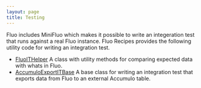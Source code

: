 ```yaml
---
layout: page
title: Testing
---
```

Fluo includes MiniFluo which makes it possible to write an integeration test that
runs against a real Fluo instance.  Fluo Recipes provides the following utility
code for writing an integration test.

 * [FluoITHelper][1] A class with utility methods for comparing expected data with whats in Fluo.
 * [AccumuloExportITBase][2] A base class for writing an integration test that exports data from Fluo to an external Accumulo table.

[1]: /apidocs/1.0.0-beta-2/full/io/fluo/recipes/test/FluoITHelper.html
[2]: /apidocs/1.0.0-beta-2/full/io/fluo/recipes/test/AccumuloExportITBase.html
